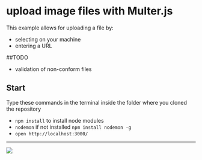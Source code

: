 # upload image files with Multer.js

This example allows for uploading a file by:
- selecting on your machine
- entering a URL

##TODO
- validation of non-conform files

## Start
Type these commands in the terminal inside the folder where you cloned the repository
- `npm install` to install node modules
- `nodemon` if not installed `npm install nodemon -g`
- `open http://localhost:3000/`

---
<img src='preivew.png'/>
